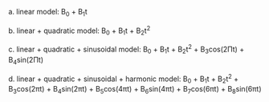 

a. linear model: 
          B<sub>0</sub> + B<sub>1</sub>t

b. linear + quadratic model: 
          B<sub>0</sub> + B<sub>1</sub>t + B<sub>2</sub>t<sup>2</sup>

c. linear + quadratic + sinusoidal model: 
          B<sub>0</sub> + B<sub>1</sub>t + B<sub>2</sub>t<sup>2</sup> + B<sub>3</sub>cos(2&Pi;t) + B<sub>4</sub>sin(2&Pi;t)

d. linear  + quadratic + sinusoidal + harmonic model: 
          B<sub>0</sub> + B<sub>1</sub>t + B<sub>2</sub>t<sup>2</sup> + B<sub>3</sub>cos(2&pi;t) + B<sub>4</sub>sin(2&pi;t) + B<sub>5</sub>cos(4&pi;t) + B<sub>6</sub>sin(4&pi;t) + B<sub>7</sub>cos(6&pi;t) + B<sub>8</sub>sin(6&pi;t)
